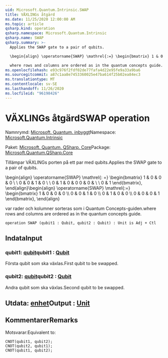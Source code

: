 ```yaml
---
uid: Microsoft.Quantum.Intrinsic.SWAP
title: VÄXLINGs åtgärd
ms.date: 11/25/2020 12:00:00 AM
ms.topic: article
qsharp.kind: operation
qsharp.namespace: Microsoft.Quantum.Intrinsic
qsharp.name: SWAP
qsharp.summary: >-
  Applies the SWAP gate to a pair of qubits.

  \begin{align} \operatorname{SWAP} \mathrel{:=} \begin{bmatrix} 1 & 0 & 0 & 0 \\\\ 0 & 0 & 1 & 0 \\\\ 0 & 1 & 0 & 0 \\\\ 0 & 0 & 0 & 1 \end{bmatrix}, \end{align}

  where rows and columns are ordered as in the quantum concepts guide.
ms.openlocfilehash: e93c976f2fdf02de77fafa4d22e95fe9a33a9ba6
ms.sourcegitcommit: a87c1aa8e7453360025e47ba614f25b02ea84ec3
ms.translationtype: MT
ms.contentlocale: sv-SE
ms.lasthandoff: 11/26/2020
ms.locfileid: "96198426"
---
```

# <a name="swap-operation"></a><span data-ttu-id="7ca78-102">VÄXLINGs åtgärd</span><span class="sxs-lookup"><span data-stu-id="7ca78-102">SWAP operation</span></span>

<span data-ttu-id="7ca78-103">Namnrymd: [Microsoft. Quantum. inbyggt](xref:Microsoft.Quantum.Intrinsic)</span><span class="sxs-lookup"><span data-stu-id="7ca78-103">Namespace: [Microsoft.Quantum.Intrinsic](xref:Microsoft.Quantum.Intrinsic)</span></span>

<span data-ttu-id="7ca78-104">Paket: [Microsoft. Quantum. QSharp. Core](https://nuget.org/packages/Microsoft.Quantum.QSharp.Core)</span><span class="sxs-lookup"><span data-stu-id="7ca78-104">Package: [Microsoft.Quantum.QSharp.Core](https://nuget.org/packages/Microsoft.Quantum.QSharp.Core)</span></span>


<span data-ttu-id="7ca78-105">Tillämpar VÄXLINGs porten på ett par med qubits.</span><span class="sxs-lookup"><span data-stu-id="7ca78-105">Applies the SWAP gate to a pair of qubits.</span></span>

<span data-ttu-id="7ca78-106">\begin{align} \operatorname{SWAP} \mathrel{: =} \begin{bmatrix} 1 & 0 & 0 & 0 \\ \\ 0 & 0 & 1 & 0 \\ \\ 0 & 1 & 0 & 0 0 & 0 & \\ \\ 0 & 1 \end{bmatrix}, \end{align}</span><span class="sxs-lookup"><span data-stu-id="7ca78-106">\begin{align} \operatorname{SWAP} \mathrel{:=} \begin{bmatrix} 1 & 0 & 0 & 0 \\\\ 0 & 0 & 1 & 0 \\\\ 0 & 1 & 0 & 0 \\\\ 0 & 0 & 0 & 1 \end{bmatrix}, \end{align}</span></span>

<span data-ttu-id="7ca78-107">var rader och kolumner sorteras som i Quantum Concepts-guiden.</span><span class="sxs-lookup"><span data-stu-id="7ca78-107">where rows and columns are ordered as in the quantum concepts guide.</span></span>

```qsharp
operation SWAP (qubit1 : Qubit, qubit2 : Qubit) : Unit is Adj + Ctl
```


## <a name="input"></a><span data-ttu-id="7ca78-108">Indata</span><span class="sxs-lookup"><span data-stu-id="7ca78-108">Input</span></span>

### <a name="qubit1--qubit"></a><span data-ttu-id="7ca78-109">qubit1: [qubit](xref:microsoft.quantum.lang-ref.qubit)</span><span class="sxs-lookup"><span data-stu-id="7ca78-109">qubit1 : [Qubit](xref:microsoft.quantum.lang-ref.qubit)</span></span>

<span data-ttu-id="7ca78-110">Första qubit som ska växlas.</span><span class="sxs-lookup"><span data-stu-id="7ca78-110">First qubit to be swapped.</span></span>


### <a name="qubit2--qubit"></a><span data-ttu-id="7ca78-111">qubit2: [qubit](xref:microsoft.quantum.lang-ref.qubit)</span><span class="sxs-lookup"><span data-stu-id="7ca78-111">qubit2 : [Qubit](xref:microsoft.quantum.lang-ref.qubit)</span></span>

<span data-ttu-id="7ca78-112">Andra qubit som ska växlas.</span><span class="sxs-lookup"><span data-stu-id="7ca78-112">Second qubit to be swapped.</span></span>



## <a name="output--unit"></a><span data-ttu-id="7ca78-113">Utdata: [enhet](xref:microsoft.quantum.lang-ref.unit)</span><span class="sxs-lookup"><span data-stu-id="7ca78-113">Output : [Unit](xref:microsoft.quantum.lang-ref.unit)</span></span>



## <a name="remarks"></a><span data-ttu-id="7ca78-114">Kommentarer</span><span class="sxs-lookup"><span data-stu-id="7ca78-114">Remarks</span></span>

<span data-ttu-id="7ca78-115">Motsvarar:</span><span class="sxs-lookup"><span data-stu-id="7ca78-115">Equivalent to:</span></span>

```qsharp
CNOT(qubit1, qubit2);
CNOT(qubit2, qubit1);
CNOT(qubit1, qubit2);
```